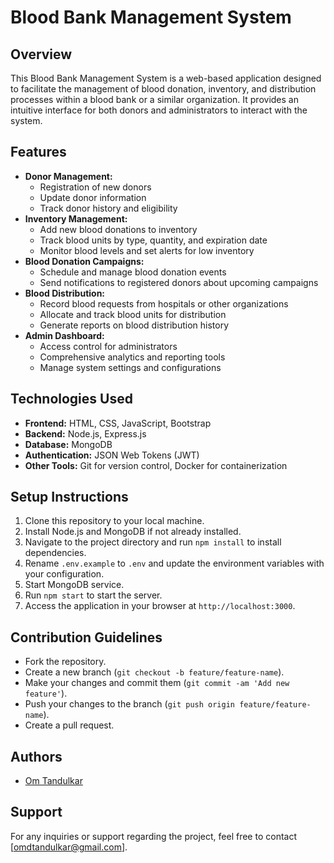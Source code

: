 # Blood Bank Management System

## Overview
This Blood Bank Management System is a web-based application designed to facilitate the management of blood donation, inventory, and distribution processes within a blood bank or a similar organization. It provides an intuitive interface for both donors and administrators to interact with the system.

## Features
- **Donor Management:** 
  - Registration of new donors
  - Update donor information
  - Track donor history and eligibility
- **Inventory Management:** 
  - Add new blood donations to inventory
  - Track blood units by type, quantity, and expiration date
  - Monitor blood levels and set alerts for low inventory
- **Blood Donation Campaigns:** 
  - Schedule and manage blood donation events
  - Send notifications to registered donors about upcoming campaigns
- **Blood Distribution:** 
  - Record blood requests from hospitals or other organizations
  - Allocate and track blood units for distribution
  - Generate reports on blood distribution history
- **Admin Dashboard:** 
  - Access control for administrators
  - Comprehensive analytics and reporting tools
  - Manage system settings and configurations
  
## Technologies Used
- **Frontend:** HTML, CSS, JavaScript, Bootstrap
- **Backend:** Node.js, Express.js
- **Database:** MongoDB
- **Authentication:** JSON Web Tokens (JWT)
- **Other Tools:** Git for version control, Docker for containerization

## Setup Instructions
1. Clone this repository to your local machine.
2. Install Node.js and MongoDB if not already installed.
3. Navigate to the project directory and run `npm install` to install dependencies.
4. Rename `.env.example` to `.env` and update the environment variables with your configuration.
5. Start MongoDB service.
6. Run `npm start` to start the server.
7. Access the application in your browser at `http://localhost:3000`.

## Contribution Guidelines
- Fork the repository.
- Create a new branch (`git checkout -b feature/feature-name`).
- Make your changes and commit them (`git commit -am 'Add new feature'`).
- Push your changes to the branch (`git push origin feature/feature-name`).
- Create a pull request.

## Authors
- [Om Tandulkar](https://github.com/Omaa2233)


## Support
For any inquiries or support regarding the project, feel free to contact [omdtandulkar@gmail.com].





